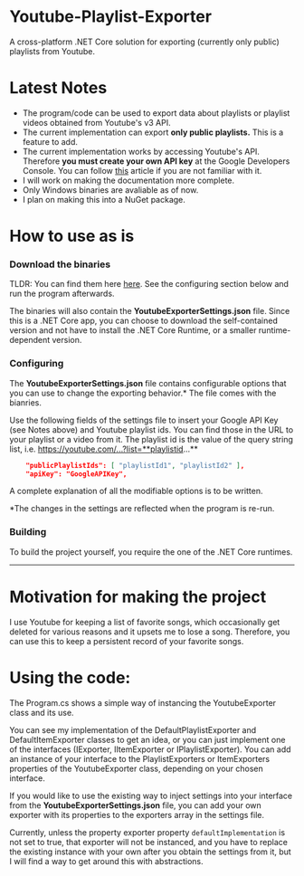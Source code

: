 # Youtube-Playlist-Exporter
A cross-platform .NET Core solution for exporting (currently only public) playlists from Youtube.

# Latest Notes
- The program/code can be used to export data about playlists or playlist videos obtained from Youtube's v3 API.
- The current implementation can export **only public playlists.** This is a feature to add. 
- The current implementation works by accessing Youtube's API. Therefore **you must create your own API key** at the Google Developers Console. You can follow [this](https://developers.google.com/youtube/v3/getting-started) article if you are not familiar with it.
- I will work on making the documentation more complete.
- Only Windows binaries are avaliable as of now.
- I plan on making this into a NuGet package.

# How to use as is

### Download the binaries 
TLDR: You can find them here [here](https://github.com/niko-la-petrovic/Youtube-Playlist-Exporter/releases). See the configuring section below and run the program afterwards.

 The binaries will also contain the **YoutubeExporterSettings.json** file. Since this is a .NET Core app, you can choose to download the self-contained version and not have to install the .NET Core Runtime, or a smaller runtime-dependent version. 
### Configuring
The **YoutubeExporterSettings.json** file contains configurable options that you can use to change the exporting behavior.* The file comes with the bianries.

Use the following fields of the settings file to insert your Google API Key (see Notes above) and Youtube playlist ids. You can find those in the URL to your playlist or a video from it. The playlist id is the value of the query string list, i.e. https://youtube.com/...?list=**playlistid...**
```json 
    "publicPlaylistIds": [ "playlistId1", "playlistId2" ],
    "apiKey": "GoogleAPIKey",
```

A complete explanation of all the modifiable options is to be written.

*The changes in the settings are reflected when the program is re-run.
### Building

To build the project yourself, you require the one of the .NET Core runtimes.

---

# Motivation for making the project

I use Youtube for keeping a list of favorite songs, which occasionally get deleted for various reasons and it upsets me to lose a song. Therefore, you can use this to keep a persistent record of your favorite songs.


# Using the code:

The Program.cs shows a simple way of instancing the YoutubeExporter class and its use.

You can see my implementation of the DefaultPlaylistExporter and DefaultItemExporter classes to get an idea, or you can just implement one of the interfaces (IExporter, IItemExporter or IPlaylistExporter). You can add an instance of your interface to the PlaylistExporters or ItemExporters properties of the YoutubeExporter class, depending on your chosen interface. 


If you would like to use the existing way to inject settings into your interface from the **YoutubeExporterSettings.json** file, you can add your own exporter with its properties to the exporters array in the settings file.

Currently, unless the property exporter property `defaultImplementation` is not set to true, that exporter will not be instanced, and you have to replace the existing instance with your own after you obtain the settings from it, but I will find a way to get around this with abstractions.
